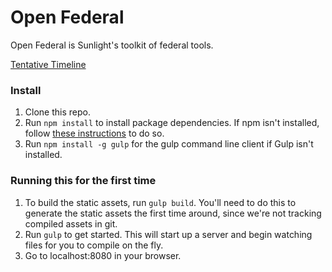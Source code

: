 # Open Federal
Open Federal is Sunlight's toolkit of federal tools.

[Tentative Timeline](https://github.com/sunlightlabs/openfederal/wiki)

### Install
1. Clone this repo.
2. Run `npm install` to install package dependencies. If npm isn't installed, follow [these instructions](https://docs.npmjs.com/getting-started/installing-node) to do so.
3. Run `npm install -g gulp` for the gulp command line client if Gulp isn't installed.

### Running this for the first time
1. To build the static assets, run `gulp build`. You'll need to do this to generate the static assets the first time around, since we're not tracking compiled assets in git.
2. Run `gulp` to get started. This will start up a server and begin watching files for you to compile on the fly.
3. Go to localhost:8080 in your browser.
